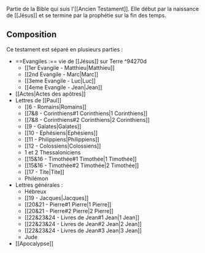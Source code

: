 Partie de la Bible qui suis l'[[Ancien Testament]]. Elle début par la naissance de [[Jésus]] et se termine par la prophétie sur la fin des temps.

## Composition
Ce testament est séparé en plusieurs parties :
- ==Evangiles :== vie de [[Jésus]] sur Terre ^94270d
  - [[1er Evangile - Matthieu|Matthieu]]
  - [[2nd Evangile - Marc|Marc]]
  - [[3eme Evangile - Luc|Luc]]
  - [[4eme Evangile - Jean|Jean]]
- [[Actes|Actes des apôtres]]
- Lettres de [[Paul]]
  - [[6 - Romains|Romains]]
  - [[7&8 - Corinthiens#1 Corinthiens|1 Corinthiens]]
  - [[7&8 - Corinthiens#2 Corinthiens|2 Corinthiens]]
  - [[9 - Galates|Galates]]
  - [[10 - Ephésiens|Ephésiens]]
  - [[11 - Philippiens|Philippiens]]
  - [[12 - Colossiens|Colossiens]]
  - 1 et 2 Thessaloniciens
  - [[15&16 - Timothée#1 Timothée|1 Timothée]]
  - [[15&16 - Timothée#2 Timothée|2 Timothée]]
  - [[17 - Tite|Tite]]
  - Philémon
- Lettres générales :
	- Hébreux
	- [[19 - Jacques|Jacques]]
	- [[20&21 - Pierre#1 Pierre|1 Pierre]]
	- [[20&21 - Pierre#2 Pierre|2 Pierre]]
	- [[22&23&24 - Livres de Jean#1 Jean|1 Jean]]
	- [[22&23&24 - Livres de Jean#2 Jean|2 Jean]]
	- [[22&23&24 - Livres de Jean#3 Jean|3 Jean]]
	- Jude
- [[Apocalypse]]